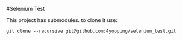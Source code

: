 #Selenium Test

This project has submodules. to clone it use:

````git clone --recursive git@github.com:4yopping/selenium_test.git````
